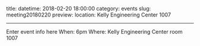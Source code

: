 title:
datetime: 2018-02-20 18:00:00
category: events
slug: meeting20180220
preview:
location: Kelly Engineering Center 1007

---

Enter event info here
When: 6pm
Where: Kelly Engineering Center room 1007
